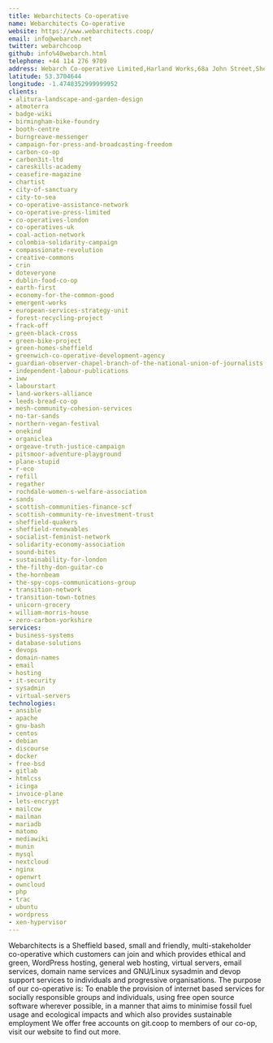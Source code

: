 ```yaml
---
title: Webarchitects Co-operative
name: Webarchitects Co-operative
website: https://www.webarchitects.coop/
email: info@webarch.net
twitter: webarchcoop
github: info%40webarch.html
telephone: +44 114 276 9709
address: Webarch Co-operative Limited,Harland Works,68a John Street,Sheffield,United Kingdom,S2 4QU
latitude: 53.3704644
longitude: -1.4748352999999952
clients:
- alitura-landscape-and-garden-design
- atmoterra
- badge-wiki
- birmingham-bike-foundry
- booth-centre
- burngreave-messenger
- campaign-for-press-and-broadcasting-freedom
- carbon-co-op
- carbon3it-ltd
- careskills-academy
- ceasefire-magazine
- chartist
- city-of-sanctuary
- city-to-sea
- co-operative-assistance-network
- co-operative-press-limited
- co-operatives-london
- co-operatives-uk
- coal-action-network
- colombia-solidarity-campaign
- compassionate-revolution
- creative-commons
- crin
- doteveryone
- dublin-food-co-op
- earth-first
- economy-for-the-common-good
- emergent-works
- european-services-strategy-unit
- forest-recycling-project
- frack-off
- green-black-cross
- green-bike-project
- green-homes-sheffield
- greenwich-co-operative-development-agency
- guardian-observer-chapel-branch-of-the-national-union-of-journalists
- independent-labour-publications
- iww
- labourstart
- land-workers-alliance
- leeds-bread-co-op
- mesh-community-cohesion-services
- no-tar-sands
- northern-vegan-festival
- onekind
- organiclea
- orgeave-truth-justice-campaign
- pitsmoor-adventure-playground
- plane-stupid
- r-eco
- refill
- regather
- rochdale-women-s-welfare-association
- sands
- scottish-communities-finance-scf
- scottish-community-re-investment-trust
- sheffield-quakers
- sheffield-renewables
- socialist-feminist-network
- solidarity-economy-association
- sound-bites
- sustainability-for-london
- the-filthy-don-guitar-co
- the-hornbeam
- the-spy-cops-communications-group
- transition-network
- transition-town-totnes
- unicorn-grocery
- william-morris-house
- zero-carbon-yorkshire
services:
- business-systems
- database-solutions
- devops
- domain-names
- email
- hosting
- it-security
- sysadmin
- virtual-servers
technologies:
- ansible
- apache
- gnu-bash
- centos
- debian
- discourse
- docker
- free-bsd
- gitlab
- htmlcss
- icinga
- invoice-plane
- lets-encrypt
- mailcow
- mailman
- mariadb
- matomo
- mediawiki
- munin
- mysql
- nextcloud
- nginx
- openwrt
- owncloud
- php
- trac
- ubuntu
- wordpress
- xen-hypervisor
---
```


Webarchitects is a Sheffield based, small and friendly, multi-stakeholder co-operative which customers can join and which provides ethical and green, WordPress hosting, general web hosting, virtual servers, email services, domain name services and GNU/Linux sysadmin and devop support services to individuals and progressive organisations.
The purpose of our co-operative is:
To enable the provision of internet based services for socially responsible groups and individuals, using free open source software wherever possible, in a manner that aims to minimise fossil fuel usage and ecological impacts and which also provides sustainable employment
We offer free accounts on git.coop to members of our co-op, visit our website to find out more.
